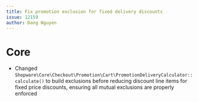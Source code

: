 ```yaml
---
title: Fix promotion exclusion for fixed delivery discounts
issue: 12159
author: Dang Nguyen
---
```

# Core
* Changed `Shopware\Core\Checkout\Promotion\Cart\PromotionDeliveryCalculator::calculate()` to build exclusions before reducing discount line items for fixed price discounts, ensuring all mutual exclusions are properly enforced
